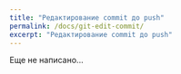 ```yaml
---
title: "Редактирование commit до push"
permalink: /docs/git-edit-commit/
excerpt: "Редактирование commit до push"
---
```


Еще не написано...
